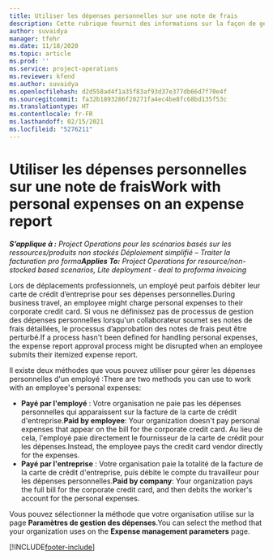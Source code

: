 ```yaml
---
title: Utiliser les dépenses personnelles sur une note de frais
description: Cette rubrique fournit des informations sur la façon de gérer les dépenses personnelles engagées par les employés lors de leurs déplacements professionnels.
author: suvaidya
manager: tfehr
ms.date: 11/18/2020
ms.topic: article
ms.prod: ''
ms.service: project-operations
ms.reviewer: kfend
ms.author: suvaidya
ms.openlocfilehash: d2d558ad4f1a35f83af93d37e377db66d7f70e4f
ms.sourcegitcommit: fa32b1893286f20271fa4ec4be8fc68bd135f53c
ms.translationtype: HT
ms.contentlocale: fr-FR
ms.lasthandoff: 02/15/2021
ms.locfileid: "5276211"
---
```

# <a name="work-with-personal-expenses-on-an-expense-report"></a><span data-ttu-id="041d3-103">Utiliser les dépenses personnelles sur une note de frais</span><span class="sxs-lookup"><span data-stu-id="041d3-103">Work with personal expenses on an expense report</span></span>

<span data-ttu-id="041d3-104">_**S’applique à :** Project Operations pour les scénarios basés sur les ressources/produits non stockés Déploiement simplifié – Traiter la facturation pro forma_</span><span class="sxs-lookup"><span data-stu-id="041d3-104">_**Applies To:** Project Operations for resource/non-stocked based scenarios, Lite deployment - deal to proforma invoicing_</span></span>

<span data-ttu-id="041d3-105">Lors de déplacements professionnels, un employé peut parfois débiter leur carte de crédit d’entreprise pour ses dépenses personnelles.</span><span class="sxs-lookup"><span data-stu-id="041d3-105">During business travel, an employee might charge personal expenses to their corporate credit card.</span></span> <span data-ttu-id="041d3-106">Si vous ne définissez pas de processus de gestion des dépenses personnelles lorsqu'un collaborateur soumet ses notes de frais détaillées, le processus d’approbation des notes de frais peut être perturbé.</span><span class="sxs-lookup"><span data-stu-id="041d3-106">If a process hasn't been defined for handling personal expenses, the expense report approval process might be disrupted when an employee submits their itemized expense report.</span></span>

<span data-ttu-id="041d3-107">Il existe deux méthodes que vous pouvez utiliser pour gérer les dépenses personnelles d'un employé :</span><span class="sxs-lookup"><span data-stu-id="041d3-107">There are two methods you can use to work with an employee's personal expenses:</span></span>

  - <span data-ttu-id="041d3-108">**Payé par l'employé** : Votre organisation ne paie pas les dépenses personnelles qui apparaissent sur la facture de la carte de crédit d'entreprise.</span><span class="sxs-lookup"><span data-stu-id="041d3-108">**Paid by employee**: Your organization doesn't pay personal expenses that appear on the bill for the corporate credit card.</span></span> <span data-ttu-id="041d3-109">Au lieu de cela, l'employé paie directement le fournisseur de la carte de crédit pour les dépenses.</span><span class="sxs-lookup"><span data-stu-id="041d3-109">Instead, the employee pays the credit card vendor directly for the expenses.</span></span> 
  - <span data-ttu-id="041d3-110">**Payé par l'entreprise** : Votre organisation paie la totalité de la facture de la carte de crédit d'entreprise, puis débite le compte du travailleur pour les dépenses personnelles.</span><span class="sxs-lookup"><span data-stu-id="041d3-110">**Paid by company**: Your organization pays the full bill for the corporate credit card, and then debits the worker's account for the personal expenses.</span></span>

<span data-ttu-id="041d3-111">Vous pouvez sélectionner la méthode que votre organisation utilise sur la page **Paramètres de gestion des dépenses**.</span><span class="sxs-lookup"><span data-stu-id="041d3-111">You can select the method that your organization uses on the **Expense management parameters** page.</span></span>


[!INCLUDE[footer-include](../includes/footer-banner.md)]